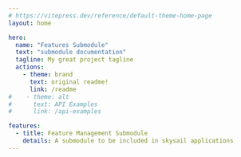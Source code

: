 ```yaml
---
# https://vitepress.dev/reference/default-theme-home-page
layout: home

hero:
  name: "Features Submodule"
  text: "submodule documentation"
  tagline: My great project tagline
  actions:
    - theme: brand
      text: original readme!
      link: /readme
#    - theme: alt
#      text: API Examples
#      link: /api-examples

features:
  - title: Feature Management Submodule
    details: A submodule to be included in skysail applications
---
```


